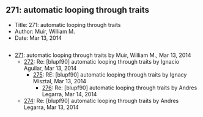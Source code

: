 ## 271: automatic looping through traits

- Title: 271: automatic looping through traits
- Author: Muir, William M.
- Date: Mar 13, 2014

```

```

- [271](0271.md): automatic looping through traits by Muir, William M., Mar 13, 2014
    - [272](0272.md): Re: [blupf90] automatic looping through traits by Ignacio Aguilar, Mar 13, 2014
        - [275](0275.md): RE: [blupf90] automatic looping through traits by Ignacy Misztal, Mar 13, 2014
            - [276](0276.md): Re: [blupf90] automatic looping through traits by Andres Legarra, Mar 14, 2014
    - [274](0274.md): Re: [blupf90] automatic looping through traits by Andres Legarra, Mar 13, 2014
